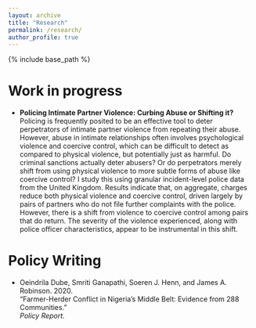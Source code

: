 ```yaml
---
layout: archive
title: "Research"
permalink: /research/
author_profile: true
---
```



{% include base_path %}

Work in progress
======

* <strong> Policing Intimate Partner Violence: Curbing Abuse or Shifting it? </strong> \
Policing is frequently posited to be an effective tool to deter perpetrators of intimate partner violence from repeating their abuse. However, abuse in intimate relationships often involves psychological violence and coercive control, which can be difficult to detect as compared to physical violence, but potentially just as harmful. Do criminal sanctions actually deter abusers? Or do perpetrators merely shift from using physical violence to more subtle forms of abuse like coercive control? I study this using granular incident-level police data from the United Kingdom. Results indicate that, on aggregate, charges reduce both physical violence and coercive control, driven largely by pairs of partners who do not file further complaints with the police. However, there is a shift from violence to coercive control among pairs that do return. The severity of the violence experienced, along with police officer characteristics, appear to be instrumental in this shift.

Policy Writing
======

* Oeindrila Dube, Smriti Ganapathi, Soeren J. Henn, and James A. Robinson. 2020. \
  &ldquo;Farmer-Herder Conflict in Nigeria&rsquo;s Middle Belt: Evidence from 288 Communities.&rdquo; \
  <i> Policy Report. </i>

